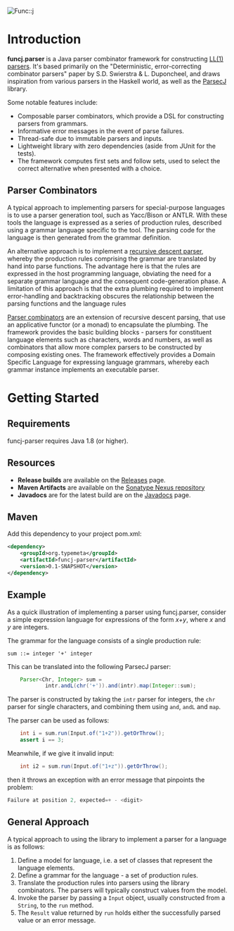 ![Func::j](https://github.com/typemeta/funcj/blob/master/resources/funcj.png)

# Introduction

**funcj.parser** is a Java parser combinator framework for constructing [LL(1) parsers](http://en.wikipedia.org/wiki/LL_parser).
It's based primarily on the "Deterministic, error-correcting combinator parsers" paper
by S.D. Swierstra & L. Duponcheel, and draws inspiration from various parsers in the Haskell world,
as well as the [ParsecJ](https://github.com/jon-hanson/parsecj) library.

Some notable features include:
* Composable parser combinators, which provide a DSL for constructing parsers from grammars.
* Informative error messages in the event of parse failures.
* Thread-safe due to immutable parsers and inputs.
* Lightweight library with zero dependencies (aside from JUnit for the tests).
* The framework computes first sets and follow sets,
used to select the correct alternative when presented with a choice.

## Parser Combinators

A typical approach to implementing parsers for special-purpose languages
is to use a parser generation tool, such as Yacc/Bison or ANTLR.
With these tools the language is expressed as a series of production rules,
described using a grammar language specific to the tool.
The parsing code for the language is then generated from the grammar definition.

An alternative approach is to implement a
[recursive descent parser](http://en.wikipedia.org/wiki/Recursive_descent_parser),
whereby the production rules comprising the grammar
are translated by hand into parse functions.
The advantage here is that the rules are expressed in the host programming language,
obviating the need for a separate grammar language and the consequent code-generation phase.
A limitation of this approach
is that the extra plumbing required to implement error-handling and backtracking
obscures the relationship between the parsing functions and the language rules

[Parser combinators](http://www.cs.nott.ac.uk/~gmh/bib.html#pearl)
are an extension of recursive descent parsing,
that use an applicative functor (or a monad) to encapsulate the plumbing.
The framework provides the basic building blocks -
parsers for constituent language elements such as characters, words and numbers,
as well as combinators that allow more complex parsers to be constructed by composing existing ones.
The framework effectively provides a Domain Specific Language for expressing language grammars,
whereby each grammar instance implements an executable parser.

# Getting Started

## Requirements

funcj-parser requires Java 1.8 (or higher).

## Resources

* **Release builds** are available on the [Releases](https://github.com/typemeta/funcj/releases) page.
* **Maven Artifacts** are available on the [Sonatype Nexus repository](https://repository.sonatype.org/#nexus-search;quick~funcj.parser)
* **Javadocs** are for the latest build are on the [Javadocs](http://typemeta.github.io/funcj/javadocs/) page.

## Maven

Add this dependency to your project pom.xml:

```xml
<dependency>
    <groupId>org.typemeta</groupId>
    <artifactId>funcj-parser</artifactId>
    <version>0.1-SNAPSHOT</version>
</dependency>
```

## Example

As a quick illustration of implementing a parser using funcj.parser,
consider a simple expression language for expressions of the form *x+y*, where *x* and *y* are integers.

The grammar for the language consists of a single production rule:

```
sum ::= integer '+' integer
```

This can be translated into the following ParsecJ parser:

```java
    Parser<Chr, Integer> sum =
            intr.andL(chr('+')).and(intr).map(Integer::sum);
```

The parser is constructed by taking the `intr` parser for integers,
the `chr` parser for single characters,
and combining them using `and`, `andL` and `map`.

The parser can be used as follows:

```java
    int i = sum.run(Input.of("1+2")).getOrThrow();
    assert i == 3;
```

Meanwhile, if we give it invalid input:

```java
    int i2 = sum.run(Input.of("1+z")).getOrThrow();
```

then it throws an exception with an error message that pinpoints the problem:

```java
Failure at position 2, expected=+ - <digit>
```

## General Approach

A typical approach to using the library to implement a parser for a language is as follows:

1. Define a model for language, i.e. a set of classes that represent the language elements.
2. Define a grammar for the language - a set of production rules.
3. Translate the production rules into parsers using the library combinators. The parsers will typically construct values from the model.
4. Invoke the parser by passing a `Input` object, usually constructed from a `String`, to the `run` method.
5. The `Result` value returned  by `run` holds either the successfully parsed value or an error message.
